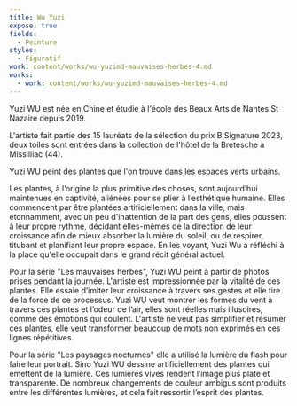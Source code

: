 ```yaml
---
title: Wu Yuzi
expose: true
fields:
  - Peinture
styles:
  - Figuratif
work: content/works/wu-yuzimd-mauvaises-herbes-4.md
works:
  - work: content/works/wu-yuzimd-mauvaises-herbes-4.md
---
```


Yuzi WU est née en Chine et étudie à l'école des Beaux Arts de Nantes St Nazaire depuis 2019.

L'artiste fait partie des 15 lauréats de la sélection du prix B Signature 2023, deux toiles sont entrées dans la collection de l'hôtel de la Bretesche à Missilliac (44).

Yuzi WU peint des plantes que l'on trouve dans les espaces verts urbains.

Les plantes, à l’origine la plus primitive des choses, sont aujourd’hui maintenues en captivité, aliénées pour se plier à l’esthétique humaine. Elles commencent par être plantées artificiellement dans la ville, mais étonnamment, avec un peu
d'inattention de la part des gens, elles poussent à leur propre rythme, décidant elles-mêmes de la direction de
leur croissance afin de mieux absorber la lumière du soleil, ou de respirer, titubant et planifiant leur propre espace. En les voyant, Yuzi Wu a réfléchi à la place qu'elle occupait dans le grand récit général actuel.

Pour la série "Les mauvaises herbes", Yuzi WU  peint à partir de photos prises pendant la journée. L'artiste est impressionnée par la vitalité de ces plantes. Elle essaie d’imiter leur croissance à travers ses gestes et elle
tire de la force de ce processus. Yuzi WU veut montrer les formes du vent à travers ces plantes et l’odeur de l’air, elles sont réelles mais illusoires, comme des émotions qui coulent. L'artiste ne veut pas simplifier et résumer ces plantes, elle veut transformer beaucoup de mots non exprimés en ces lignes répétitives.

Pour la série "Les paysages nocturnes" elle a utilisé la lumière du flash pour faire leur portrait.
Sino Yuzi WU dessine artificiellement des plantes qui émettent de la lumière. Ces lumières vives rendent l’image plus plate et transparente. De nombreux changements de couleur ambigus sont produits entre les différentes lumières, et cela fait ressortir l’esprit des plantes.
